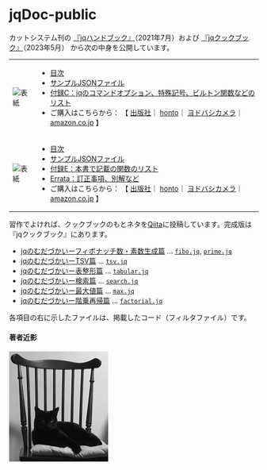 # jqDoc-public

カットシステム刊の
	[『jqハンドブック』](http://www.cutt.co.jp/book/978-4-87783-491-3.html)（2021年7月）および
	[『jqクックブック』](https://www.cutt.co.jp/book/978-4-87783-508-8.html)（2023年5月）
から次の中身を公開しています。

<table>
 <tr>
  <td><img src="https://www.cutt.co.jp/book/images/978-4-87783-491-3.png" width="150" alt="表紙"></img></td>
  <td>
   <ul>
    <li><a href="./jqHandbook/Toc.md">目次</a></li>
    <li><a href="./jqHandbook/Samples">サンプルJSONファイル</a></li>
    <li><a href="./jqHandbook/sectionC-list.md">付録C：jqのコマンドオプション、特殊記号、ビルトン関数などのリスト</a></li>
    <li>ご購入はこちらから：	【
    	<a href="https://www.cutt.co.jp/book/978-4-87783-491-3.html">出版社</a>｜
		<a href="https://honto.jp/netstore/pd-book_31037910.html">honto</a>｜
		<a href="https://www.yodobashi.com/product/100000009003450000/">ヨドバシカメラ</a>｜
		<a href="https://www.amazon.co.jp/jq/dp/4877834915">amazon.co.jp</a>
  		】
  	</li>
   </ul>
  </td>
 </tr>
 <tr>
  <td><img src="https://www.cutt.co.jp/book/images/978-4-87783-508-8.png" width="150" alt="表紙"></img></td>
  <td>
   <ul>
  	<li><a href="./jqCookbook/Toc.md">目次</a></li>
	<li><a href="./jqCookbook/Samples">サンプルJSONファイル</a></li>
	<li><a href="./jqCookbook/E-functions.md">付録E：本書で記載の関数のリスト</a></li>
	<li><a href="./jqCookbook/Errata.md">Errata：訂正事項、別解など</a></li>
	<li>ご購入はこちらから：	【
		<a href="https://www.cutt.co.jp/book/978-4-87783-508-8.html">出版社</a>｜
		<a href="https://honto.jp/netstore/pd-book_32427461.html">honto</a>｜
		<a href="https://www.yodobashi.com/product/100000009003450000/">ヨドバシカメラ</a>｜
		<a href="https://www.amazon.co.jp/jq/dp/4877834915">amazon.co.jp</a>
  		】
  	</li>
  </td>
 </tr>
</table>

習作でよければ、クックブックのもとネタを[Qiita](https://qiita.com/)に投稿しています。完成版は『jqクックブック』にあります。

- [jqのむだづかいーフィボナッチ数・素数生成篇](https://qiita.com/stoyosawa/items/5064ba9ccd0533eb05ef) ... [`fibo.jq`](./filters/fibo.jq), [`prime.jq`](./filters/prime.jq)
- [jqのむだづかいーTSV篇](https://qiita.com/stoyosawa/items/de243c052a6484e3c60e) ... [`tsv.jq`](./filters/tsv.jq)
- [jqのむだづかいー表整形篇](https://qiita.com/stoyosawa/items/ff6635587ef0043da210) ... [`tabular.jq`](./filters/tabular.jq)
- [jqのむだづかいー検索篇](https://qiita.com/stoyosawa/items/d607b09e8140456cd2f8) ... [`search.jq`](./filters/search.jq)
- [jqのむだづかいー最大値篇](https://qiita.com/stoyosawa/items/0fe5d6555af5b6ee8e50)  ... [`max.jq`](./filters/max.jq)
- [jqのむだづかいー階乗再帰篇](https://qiita.com/stoyosawa/items/2707b20819dcaa21d1a4) ... [`factorial.jq`](./filters/factorial.jq)

各項目の右に示したファイルは、掲載したコード（フィルタファイル）です。


#### 著者近影

![著者近影](./imgP-01.png)
